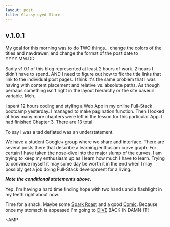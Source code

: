 ```yaml
---
layout: post
title: Glassy-eyed Stare
---
```


## v.1.0.1

My goal for this morning was to do TWO things... change the colors of the titles and navdrawer, and change the format of the post date to YYYY.MM.DD

Sadly v1.0.1 of this blog represented at least 2 hours of work.  2 hours I didn't have to spend.  AND I need to figure out how to fix the title links that link to the individual post pages.  I think it's the same problem that I was having with content placement and relative vs. absolute paths.  As though perhaps something isn't right in the layout hierarchy or the site.baseurl variable.  Meh.

I spent 12 hours coding and styling a Web App in my online Full-Stack bootcamp yesterday. I managed to make pagination function.  Then I looked at how many more chapters were left in the lesson for this particular App.  I had finished Chapter 3.  There are 13 total.

To say I was a tad deflated was an understatement.

We have a student Google+ group where we share and interface.  There are several posts there that describe a learning/enthusiam curve graph.  For certain I have taken the nose-dive into the major slump of the curves.  I am trying to keep my enthusiasm up as I learn how much I have to learn.  Trying to convince myself it may some day be worth it in the end when I may possibly get a job doing Full-Stack development for a living.

<i><b> Note the conditional statements above. </b></i>

Yep.  I'm having a hard time finding hope with two hands and a flashlight in my teeth right about now.

Time for a snack.  Maybe some [Spark Roast](http://www.girlgeniusonline.com/ggmain/strips/ggmain20071015.jpg) and a good [Comic](http://www.girlgeniusonline.com/newreaders.php).  Because once my stomach is appeased I'm going to [DIVE](http://www.thefirehoseproject.com/) BACK IN DAMN-IT!

~AMP

